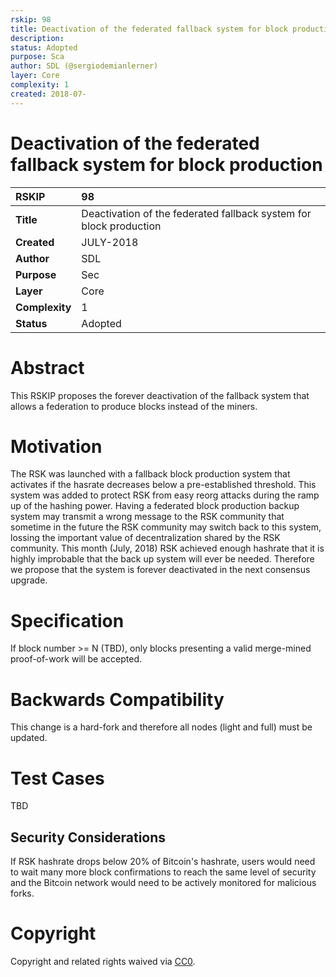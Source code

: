```yaml
---
rskip: 98
title: Deactivation of the federated fallback system for block production 
description: 
status: Adopted
purpose: Sca
author: SDL (@sergiodemianlerner)
layer: Core
complexity: 1
created: 2018-07-
---
```

# Deactivation of the federated fallback system for block production 

|RSKIP          |98           |
| :------------ |:-------------|
|**Title**      |Deactivation of the federated fallback system for block production |
|**Created**    |JULY-2018 |
|**Author**     |SDL |
|**Purpose**    |Sec |
|**Layer**      |Core |
|**Complexity** |1 |
|**Status**     |Adopted |

# **Abstract**

This RSKIP proposes the forever deactivation of the fallback system that allows a federation to produce blocks instead of the miners.


# **Motivation**

The RSK was launched with a fallback block production system that activates if the hasrate decreases below a pre-established threshold.
This system was added to protect RSK from easy reorg attacks during the ramp up of the hashing power. 
Having a federated block production backup system may transmit a wrong message to the RSK community that sometime in the future the RSK community may switch back to this system, lossing the important value of decentralization shared by the RSK community.
This month (July, 2018) RSK achieved enough hashrate that it is highly improbable that the back up system will ever be needed.
Therefore we propose that the system is forever deactivated in the next consensus upgrade.

# **Specification**

If block number >= N (TBD), only blocks presenting a valid merge-mined proof-of-work will be accepted.

# Backwards Compatibility

This change is a hard-fork and therefore all nodes (light and full) must be updated. 

# Test Cases

TBD

## Security Considerations

If RSK hashrate drops below 20% of Bitcoin's hashrate, users would need to wait many more block confirmations to reach the same level of security and the Bitcoin network would need to be actively monitored for malicious forks.

# **Copyright**

Copyright and related rights waived via [CC0](https://creativecommons.org/publicdomain/zero/1.0/).
